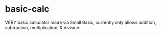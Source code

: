 # basic-calc
VERY basic calculator made via Small Basic, currently only allows addition, subtraction, multiplication, &amp; division.
